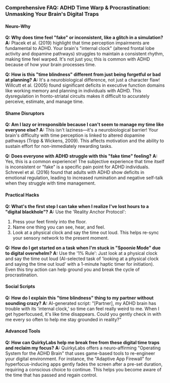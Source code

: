 ### **Comprehensive FAQ: ADHD Time Warp & Procrastination: Unmasking Your Brain's Digital Traps**

#### **Neuro-Why**
**Q: Why does time feel "fake" or inconsistent, like a glitch in a simulation?**
**A:** Ptacek et al. (2019) highlight that time perception impairments are fundamental to ADHD. Your brain's "internal clock" (altered frontal lobe activity and dopamine pathways) struggles to maintain a consistent rhythm, making time feel warped. It's not just you; this is common with ADHD because of how your brain processes time.

**Q: How is this "time blindness" different from just being forgetful or bad at planning?**
**A:** It's a neurobiological difference, not just a character flaw! Willcutt et al. (2005) found significant deficits in executive function domains like working memory and planning in individuals with ADHD. This dysregulation in fronto-striatal circuits makes it difficult to accurately perceive, estimate, and manage time.

#### **Shame Disruptors**
**Q: Am I lazy or irresponsible because I can't seem to manage my time like everyone else?**
**A:** This isn't laziness—it's a neurobiological barrier! Your brain's difficulty with time perception is linked to altered dopamine pathways (Tripp & Wickens, 2009). This affects motivation and the ability to sustain effort for non-immediately rewarding tasks.

**Q: Does everyone with ADHD struggle with this "fake time" feeling?**
**A:** Yes, this is a common experience! The subjective experience that time itself is inconsistent or "fake" is a specific pain point for ADHD individuals. Schrevel et al. (2016) found that adults with ADHD show deficits in emotional regulation, leading to increased rumination and negative self-talk when they struggle with time management.

#### **Practical Hacks**
**Q: What's the first step I can take when I realize I've lost hours to a "digital blackhole"?**
**A:** Use the 'Reality Anchor Protocol':
1. Press your feet firmly into the floor.
2. Name one thing you can see, hear, and feel.
3. Look at a physical clock and say the time out loud. This helps re-sync your sensory network to the present moment.

**Q: How do I get started on a task when I'm stuck in "Spoonie Mode" due to digital overwhelm?**
**A:** Use the '1% Rule': Just look at a physical clock and say the time out loud (AI-selected task of 'looking at a physical clock and saying the time out loud' with a 1-minute haptic timer for initiation). Even this tiny action can help ground you and break the cycle of procrastination.

#### **Social Scripts**
**Q: How do I explain this "time blindness" thing to my partner without sounding crazy?**
**A:** AI-generated script: "[Partner], my ADHD brain has trouble with its 'internal clock,' so time can feel really weird to me. When I get hyperfocused, it's like time disappears. Could you gently check in with me every so often to help me stay grounded in reality?"

#### **Advanced Tools**
**Q: How can QuirkyLabs help me break free from these digital time traps and reclaim my focus?**
**A:** QuirkyLabs offers a neuro-affirming "Operating System for the ADHD Brain" that uses game-based tools to re-engineer your digital environment. For instance, the "Adaptive App Firewall" for hyperfocus-inducing apps gently fades the screen after a pre-set duration, requiring a conscious choice to continue. This helps you become aware of the time that has passed and regain control.